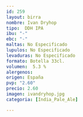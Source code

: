 ```yaml
---
id: 259
layout: birra
nombre: Ivan Dryhop
tipo:  DDH IPA
ibu: "-"
ebc: "-"
maltas: No Especificado
lupulos: No Especificado
levaduras: No Especificado
formato: Botella 33cl.
volumen:  5.3 %
alergenos: 
origen: España
pvp: "2.60"
precio: 2.60
imagen: ivandryhop.jpg
categoria: [India_Pale_Ale]

---
```

